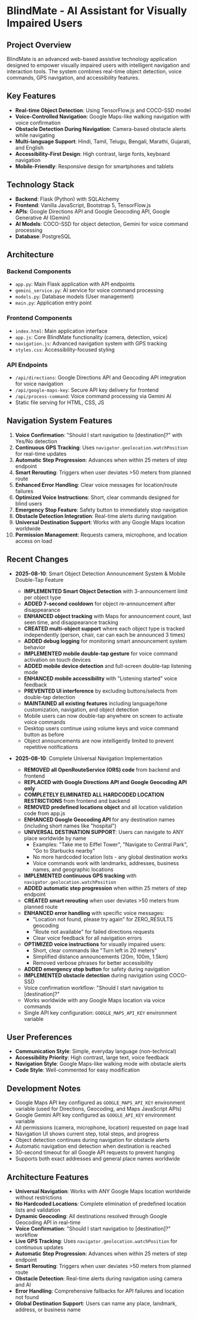 # BlindMate - AI Assistant for Visually Impaired Users

## Project Overview
BlindMate is an advanced web-based assistive technology application designed to empower visually impaired users with intelligent navigation and interaction tools. The system combines real-time object detection, voice commands, GPS navigation, and accessibility features.

## Key Features
- **Real-time Object Detection**: Using TensorFlow.js and COCO-SSD model
- **Voice-Controlled Navigation**: Google Maps-like walking navigation with voice confirmation
- **Obstacle Detection During Navigation**: Camera-based obstacle alerts while navigating
- **Multi-language Support**: Hindi, Tamil, Telugu, Bengali, Marathi, Gujarati, and English
- **Accessibility-First Design**: High contrast, large fonts, keyboard navigation
- **Mobile-Friendly**: Responsive design for smartphones and tablets

## Technology Stack
- **Backend**: Flask (Python) with SQLAlchemy
- **Frontend**: Vanilla JavaScript, Bootstrap 5, TensorFlow.js
- **APIs**: Google Directions API and Google Geocoding API, Google Generative AI (Gemini)
- **AI Models**: COCO-SSD for object detection, Gemini for voice command processing
- **Database**: PostgreSQL

## Architecture

### Backend Components
- `app.py`: Main Flask application with API endpoints
- `gemini_service.py`: AI service for voice command processing
- `models.py`: Database models (User management)
- `main.py`: Application entry point

### Frontend Components
- `index.html`: Main application interface
- `app.js`: Core BlindMate functionality (camera, detection, voice)
- `navigation.js`: Advanced navigation system with GPS tracking
- `styles.css`: Accessibility-focused styling

### API Endpoints
- `/api/directions`: Google Directions API and Geocoding API integration for voice navigation
- `/api/google-maps-key`: Secure API key delivery for frontend
- `/api/process-command`: Voice command processing via Gemini AI
- Static file serving for HTML, CSS, JS

## Navigation System Features
1. **Voice Confirmation**: "Should I start navigation to [destination]?" with Yes/No detection
2. **Continuous GPS Tracking**: Uses `navigator.geolocation.watchPosition` for real-time updates
3. **Automatic Step Progression**: Advances when within 25 meters of step endpoint
4. **Smart Rerouting**: Triggers when user deviates >50 meters from planned route
5. **Enhanced Error Handling**: Clear voice messages for location/route failures
6. **Optimized Voice Instructions**: Short, clear commands designed for blind users
7. **Emergency Stop Feature**: Safety button to immediately stop navigation
8. **Obstacle Detection Integration**: Real-time alerts during navigation
9. **Universal Destination Support**: Works with any Google Maps location worldwide
10. **Permission Management**: Requests camera, microphone, and location access on load

## Recent Changes
- **2025-08-10**: Smart Object Detection Announcement System & Mobile Double-Tap Feature
  - **IMPLEMENTED Smart Object Detection** with 3-announcement limit per object type
  - **ADDED 7-second cooldown** for object re-announcement after disappearance
  - **ENHANCED object tracking** with Maps for announcement count, last seen time, and disappearance tracking
  - **CREATED multi-object support** where each object type is tracked independently (person, chair, car can each be announced 3 times)
  - **ADDED debug logging** for monitoring smart announcement system behavior
  - **IMPLEMENTED mobile double-tap gesture** for voice command activation on touch devices
  - **ADDED mobile device detection** and full-screen double-tap listening mode
  - **ENHANCED mobile accessibility** with "Listening started" voice feedback
  - **PREVENTED UI interference** by excluding buttons/selects from double-tap detection
  - **MAINTAINED all existing features** including language/tone customization, navigation, and object detection
  - Mobile users can now double-tap anywhere on screen to activate voice commands
  - Desktop users continue using volume keys and voice command button as before
  - Object announcements are now intelligently limited to prevent repetitive notifications

- **2025-08-10**: Complete Universal Navigation Implementation
  - **REMOVED all OpenRouteService (ORS) code** from backend and frontend
  - **REPLACED with Google Directions API and Google Geocoding API only**
  - **COMPLETELY ELIMINATED ALL HARDCODED LOCATION RESTRICTIONS** from frontend and backend
  - **REMOVED predefined locations object** and all location validation code from app.js
  - **ENHANCED Google Geocoding API** for any destination names (including short names like "hospital")
  - **UNIVERSAL DESTINATION SUPPORT**: Users can navigate to ANY place worldwide by name
    - Examples: "Take me to Eiffel Tower", "Navigate to Central Park", "Go to Starbucks nearby"
    - No more hardcoded location lists - any global destination works
    - Voice commands work with landmarks, addresses, business names, and geographic locations
  - **IMPLEMENTED continuous GPS tracking** with `navigator.geolocation.watchPosition`
  - **ADDED automatic step progression** when within 25 meters of step endpoint
  - **CREATED smart rerouting** when user deviates >50 meters from planned route
  - **ENHANCED error handling** with specific voice messages:
    - "Location not found, please try again" for ZERO_RESULTS geocoding
    - "Route not available" for failed directions requests
    - Clear voice feedback for all navigation errors
  - **OPTIMIZED voice instructions** for visually impaired users:
    - Short, clear commands like "Turn left in 20 meters"
    - Simplified distance announcements (20m, 100m, 1.5km)
    - Removed verbose phrases for better accessibility
  - **ADDED emergency stop button** for safety during navigation
  - **IMPLEMENTED obstacle detection** during navigation using COCO-SSD
  - Voice confirmation workflow: "Should I start navigation to [destination]?"
  - Works worldwide with any Google Maps location via voice commands
  - Single API key configuration: `GOOGLE_MAPS_API_KEY` environment variable

## User Preferences
- **Communication Style**: Simple, everyday language (non-technical)
- **Accessibility Priority**: High contrast, large text, voice feedback
- **Navigation Style**: Google Maps-like walking mode with obstacle alerts
- **Code Style**: Well-commented for easy modification

## Development Notes
- Google Maps API key configured as `GOOGLE_MAPS_API_KEY` environment variable (used for Directions, Geocoding, and Maps JavaScript APIs)
- Google Gemini API key configured as `GOOGLE_API_KEY` environment variable
- All permissions (camera, microphone, location) requested on page load
- Navigation UI shows current step, total steps, and progress
- Object detection continues during navigation for obstacle alerts
- Automatic navigation end detection when destination is reached
- 30-second timeout for all Google API requests to prevent hanging
- Supports both exact addresses and general place names worldwide

## Architecture Features
- **Universal Navigation**: Works with ANY Google Maps location worldwide without restrictions
- **No Hardcoded Locations**: Complete elimination of predefined location lists and validation
- **Dynamic Geocoding**: All destinations resolved through Google Geocoding API in real-time
- **Voice Confirmation**: "Should I start navigation to [destination]?" workflow
- **Live GPS Tracking**: Uses `navigator.geolocation.watchPosition` for continuous updates
- **Automatic Step Progression**: Advances when within 25 meters of step endpoint
- **Smart Rerouting**: Triggers when user deviates >50 meters from planned route
- **Obstacle Detection**: Real-time alerts during navigation using camera and AI
- **Error Handling**: Comprehensive fallbacks for API failures and location not found
- **Global Destination Support**: Users can name any place, landmark, address, or business name